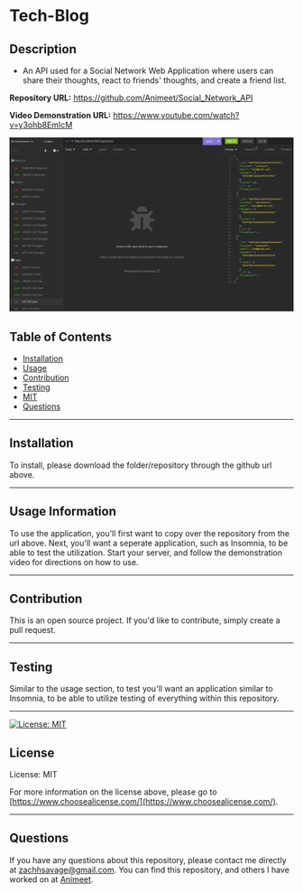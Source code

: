 # **Tech-Blog**

  ## **Description**
  - An API used for a Social Network Web Application where users can share their thoughts, react to friends' thoughts, and create a friend list.

**Repository URL:** https://github.com/Animeet/Social_Network_API

**Video Demonstration URL:** https://www.youtube.com/watch?v=y3ohb8EmIcM

![Social Network API - Insomnia Screenshot](./public/SocialNetworkAPI.png)

  ## Table of Contents
  - [Installation](#installation)
  - [Usage](#usage)
  - [Contribution](#contribution)
  - [Testing](#testing)
  - [MIT](https://opensource.org/licenses/MIT)
  - [Questions](#questions)

  ---

  ## **Installation**
  To install, please download the folder/repository through the github url above.

  ---

  ## **Usage Information**
  To use the application, you'll first want to copy over the repository from the url above.
  Next, you'll want a seperate application, such as Insomnia, to be able to test the utilization.
  Start your server, and follow the demonstration video for directions on how to use.


  ---
  
  ## **Contribution**
  This is an open source project. If you'd like to contribute, simply create a pull request.


  ---

  ## **Testing**
  Similar to the usage section, to test you'll want an application similar to Insomnia, to be able to utilize testing of everything within this repository.


  ---

  [![License: MIT](https://img.shields.io/badge/License-MIT-yellow.svg)](https://opensource.org/licenses/MIT)
   ## **License**
  License: MIT

  For more information on the license above, please go to [https://www.choosealicense.com/](https://www.choosealicense.com/).

  ---

  ## **Questions**
  If you have any questions about this repository, please contact me directly at [zachhsavage@gmail.com](mailto:zachhsavage@gmail.com).
  You can find this repository, and others I have worked on at [Animeet](https://www.github.com/Animeet).
